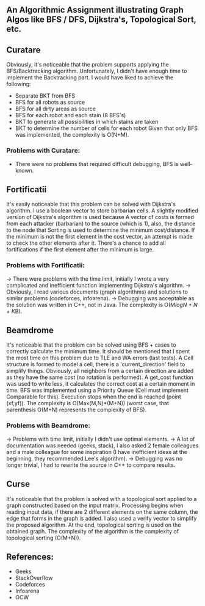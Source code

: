 ## An Algorithmic Assignment illustrating Graph Algos like BFS / DFS, Dijkstra's, Topological Sort, etc.

## Curatare
Obviously, it's noticeable that the problem supports applying the BFS/Backtracking algorithm.
Unfortunately, I didn't have enough time to implement the Backtracking part. I would have liked to achieve the following:
- Separate BKT from BFS
- BFS for all robots as source
- BFS for all dirty areas as source
- BFS for each robot and each stain (8 BFS's)
- BKT to generate all possibilities in which stains are taken
- BKT to determine the number of cells for each robot
Given that only BFS was implemented, the complexity is O(N+M).

### Problems with Curatare:
- There were no problems that required difficult debugging, BFS is well-known.

## Fortificatii
It's easily noticeable that this problem can be solved with Dijkstra's algorithm.
I use a boolean vector to store barbarian cells.
A slightly modified version of Dijkstra's algorithm is used because
A vector of costs is formed from each attacker (barbarian) to the source (which is 1), also,
the distance to the node that
Sorting is used to determine the minimum cost/distance.
If the minimum is not the first element in the cost vector, an attempt is made to check the other elements after it.
There's a chance to add all fortifications if the first element after the minimum is large.

### Problems with Fortificatii:
-> There were problems with the time limit, initially I wrote a very complicated and inefficient function implementing Dijkstra's algorithm.
-> Obviously, I read various documents (graph algorithms) and solutions to similar problems (codeforces, infoarena).
-> Debugging was acceptable as the solution was written in C++, not in Java.
The complexity is O(M*logN + N + K*B).

## Beamdrome
It's noticeable that the problem can be solved using BFS + cases to correctly calculate the minimum time.
It should be mentioned that I spent the most time on this problem due to TLE and WA errors (last tests).
A Cell structure is formed to model a cell, there is a 'current_direction' field to simplify things.
Obviously, all neighbors from a certain direction are added as they have the same cost (no rotation is performed).
A get_cost function was used to write less, it calculates the correct cost at a certain moment in time.
BFS was implemented using a Priority Queue (Cell must implement Comparable for this).
Execution stops when the end is reached (point (xf,yf)).
The complexity is O(Max(M,N)*(M+N)) (worst case, that parenthesis O(M+N) represents the complexity of BFS).

### Problems with Beamdrome:
-> Problems with time limit, initially I didn't use optimal elements.
-> A lot of documentation was needed (geeks, stack), I also asked 2 female colleagues and a male colleague for some inspiration (I have inefficient ideas at the beginning, they recommended Lee's algorithm).
-> Debugging was no longer trivial, I had to rewrite the source in C++ to compare results.

## Curse
It's noticeable that the problem is solved with a topological sort applied to a graph constructed based on the input matrix.
Processing begins when reading input data, if there are 2 different elements on the same column, the edge that forms in the graph is added. I also used a verify vector to simplify the proposed algorithm.
At the end, topological sorting is used on the obtained graph.
The complexity of the algorithm is the complexity of topological sorting (O(M+N)).

## References:
- Geeks
- StackOverflow
- Codeforces
- Infoarena
- OCW
